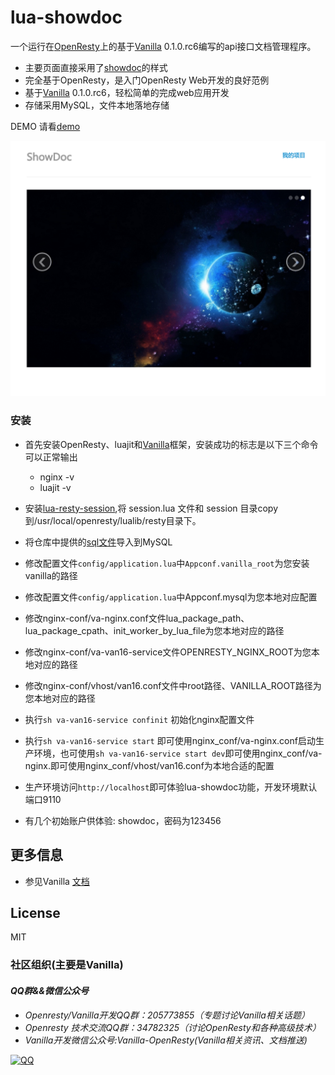 # lua-showdoc

一个运行在[OpenResty](http://openresty.org)上的基于[Vanilla](https://github.com/idevz/vanilla) 0.1.0.rc6编写的api接口文档管理程序。

- 主要页面直接采用了[showdoc](https://github.com/star7th/showdoc)的样式
- 完全基于OpenResty，是入门OpenResty Web开发的良好范例
- 基于[Vanilla](https://github.com/idevz/vanilla) 0.1.0.rc6，轻松简单的完成web应用开发
- 存储采用MySQL，文件本地落地存储

DEMO 请看[demo](https://api.wander.pub)

![首页](./doc/index.png)


### 安装

- 首先安装OpenResty、luajit和[Vanilla](https://github.com/idevz/vanilla)框架，安装成功的标志是以下三个命令可以正常输出
	- nginx -v
	- luajit -v
- 安装[lua-resty-session](https://github.com/bungle/lua-resty-session),将 session.lua 文件和 session 目录copy到/usr/local/openresty/lualib/resty目录下。
- 将仓库中提供的[sql文件](install/api.sql)导入到MySQL
- 修改配置文件`config/application.lua`中`Appconf.vanilla_root`为您安装vanilla的路径
- 修改配置文件`config/application.lua`中Appconf.mysql为您本地对应配置
- 修改nginx-conf/va-nginx.conf文件lua_package_path、lua_package_cpath、init_worker_by_lua_file为您本地对应的路径
- 修改nginx-conf/va-van16-service文件OPENRESTY_NGINX_ROOT为您本地对应的路径
- 修改nginx-conf/vhost/van16.conf文件中root路径、VANILLA_ROOT路径为您本地对应的路径

- 执行`sh va-van16-service confinit` 初始化nginx配置文件
- 执行`sh va-van16-service start` 即可使用nginx_conf/va-nginx.conf启动生产环境，也可使用`sh va-van16-service start dev`即可使用nginx_conf/va-nginx.即可使用nginx_conf/vhost/van16.conf为本地合适的配置
- 生产环境访问`http://localhost`即可体验lua-showdoc功能，开发环境默认端口9110
- 有几个初始账户供体验: showdoc，密码为123456


## 更多信息

- 参见Vanilla [文档](https://idevz.gitbooks.io/vanilla-zh/content/index.html)

## License

MIT


### 社区组织(主要是Vanilla)
#### *QQ群&&微信公众号*
- *Openresty/Vanilla开发QQ群：205773855（专题讨论Vanilla相关话题）*
- *Openresty 技术交流QQ群：34782325（讨论OpenResty和各种高级技术）*
- *Vanilla开发微信公众号:Vanilla-OpenResty(Vanilla相关资讯、文档推送)*


[![QQ](http://pub.idqqimg.com/wpa/images/group.png)](http://shang.qq.com/wpa/qunwpa?idkey=673157ee0f0207ce2fb305d15999225c5aa967e88913dfd651a8cf59e18fd459)
